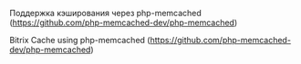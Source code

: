 Поддержка кэширования через php-memcached
(https://github.com/php-memcached-dev/php-memcached)

Bitrix Cache using php-memcached
(https://github.com/php-memcached-dev/php-memcached)

